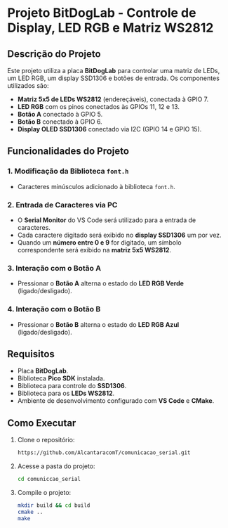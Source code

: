 # Projeto BitDogLab - Controle de Display, LED RGB e Matriz WS2812

## Descrição do Projeto

Este projeto utiliza a placa **BitDogLab** para controlar uma matriz de LEDs, um LED RGB, um display SSD1306 e botões de entrada. Os componentes utilizados são:

- **Matriz 5x5 de LEDs WS2812** (endereçáveis), conectada à GPIO 7.
- **LED RGB** com os pinos conectados às GPIOs 11, 12 e 13.
- **Botão A** conectado à GPIO 5.
- **Botão B** conectado à GPIO 6.
- **Display OLED SSD1306** conectado via I2C (GPIO 14 e GPIO 15).

## Funcionalidades do Projeto

### 1. Modificação da Biblioteca `font.h`
- Caracteres minúsculos adicionado à biblioteca `font.h`.

### 2. Entrada de Caracteres via PC
- O **Serial Monitor** do VS Code será utilizado para a entrada de caracteres.
- Cada caractere digitado será exibido no **display SSD1306** um por vez.
- Quando um **número entre 0 e 9** for digitado, um símbolo correspondente será exibido na **matriz 5x5 WS2812**.

### 3. Interação com o Botão A
- Pressionar o **Botão A** alterna o estado do **LED RGB Verde** (ligado/desligado).

### 4. Interação com o Botão B
- Pressionar o **Botão B** alterna o estado do **LED RGB Azul** (ligado/desligado).

## Requisitos
- Placa **BitDogLab**.
- Biblioteca **Pico SDK** instalada.
- Biblioteca para controle do **SSD1306**.
- Biblioteca para os **LEDs WS2812**.
- Ambiente de desenvolvimento configurado com **VS Code** e **CMake**.

## Como Executar
1. Clone o repositório:
   ```sh
   https://github.com/AlcantaracomT/comunicacao_serial.git
   ```
2. Acesse a pasta do projeto:
   ```sh
   cd comuniccao_serial
   ```
3. Compile o projeto:
   ```sh
   mkdir build && cd build
   cmake ..
   make
